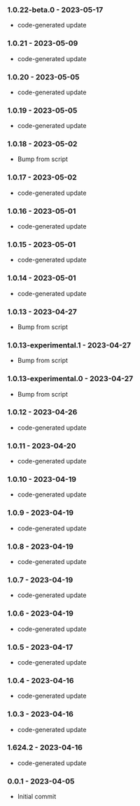 ### 1.0.22-beta.0 - 2023-05-17

- code-generated update

### 1.0.21 - 2023-05-09

- code-generated update

### 1.0.20 - 2023-05-05

- code-generated update

### 1.0.19 - 2023-05-05

- code-generated update

### 1.0.18 - 2023-05-02

- Bump from script

### 1.0.17 - 2023-05-02

- code-generated update

### 1.0.16 - 2023-05-01

- code-generated update

### 1.0.15 - 2023-05-01

- code-generated update

### 1.0.14 - 2023-05-01

- code-generated update

### 1.0.13 - 2023-04-27

- Bump from script

### 1.0.13-experimental.1 - 2023-04-27

- Bump from script

### 1.0.13-experimental.0 - 2023-04-27

- Bump from script

### 1.0.12 - 2023-04-26

- code-generated update

### 1.0.11 - 2023-04-20

- code-generated update

### 1.0.10 - 2023-04-19

- code-generated update

### 1.0.9 - 2023-04-19

- code-generated update

### 1.0.8 - 2023-04-19

- code-generated update

### 1.0.7 - 2023-04-19

- code-generated update

### 1.0.6 - 2023-04-19

- code-generated update

### 1.0.5 - 2023-04-17

- code-generated update

### 1.0.4 - 2023-04-16

- code-generated update

### 1.0.3 - 2023-04-16

- code-generated update

### 1.624.2 - 2023-04-16

- code-generated update

### 0.0.1 - 2023-04-05

- Initial commit
